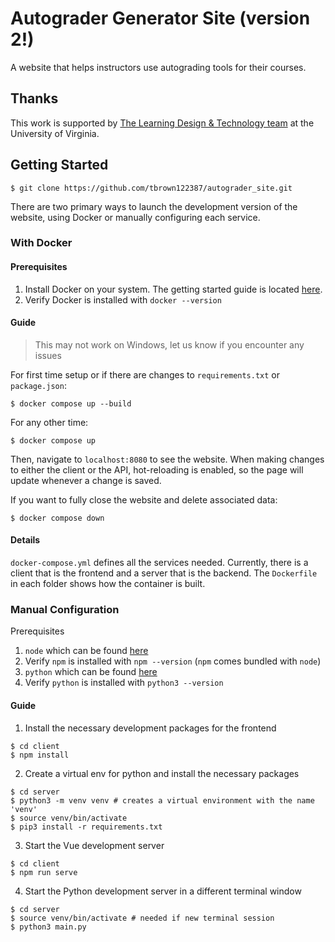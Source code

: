 # Autograder Generator Site (version 2!)

A website that helps instructors use autograding tools for their courses.

## Thanks

This work is supported by [The Learning Design & Technology team](https://learningdesign.as.virginia.edu/) at the University of Virginia.

## Getting Started
```console
$ git clone https://github.com/tbrown122387/autograder_site.git
```

There are two primary ways to launch the development version of the website, using Docker or manually configuring each service.

### With Docker
#### Prerequisites
1. Install Docker on your system. The getting started guide is located [here](https://www.docker.com/get-started).
2. Verify Docker is installed with `docker --version`

#### Guide
> This may not work on Windows, let us know if you encounter any issues
> 
For first time setup or if there are changes to `requirements.txt` or `package.json`:

```console
$ docker compose up --build
```

For any other time:

```console
$ docker compose up
```

Then, navigate to `localhost:8080` to see the website. When making changes to either the client or the API, hot-reloading is enabled, so the page will update whenever a change is saved.

If you want to fully close the website and delete associated data:
```
$ docker compose down
```


#### Details
`docker-compose.yml` defines all the services needed. Currently, there is a client that is the frontend and a server that is the backend. The `Dockerfile` in each folder shows how the container is built.

### Manual Configuration
Prerequisites
1. `node` which can be found [here](https://nodejs.org/en/download/)
2. Verify `npm` is installed with `npm --version` (`npm` comes bundled with `node`)
3. `python` which can be found [here](https://www.python.org/)
4. Verify `python` is installed with `python3 --version`


#### Guide
1. Install the necessary development packages for the frontend
```console
$ cd client
$ npm install
```
2. Create a virtual env for python and install the necessary packages
```console
$ cd server
$ python3 -m venv venv # creates a virtual environment with the name 'venv'
$ source venv/bin/activate
$ pip3 install -r requirements.txt
```

3. Start the Vue development server
```console
$ cd client
$ npm run serve
```

4. Start the Python development server in a different terminal window
```console
$ cd server
$ source venv/bin/activate # needed if new terminal session
$ python3 main.py
```